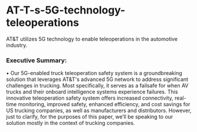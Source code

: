 # AT-T-s-5G-technology-teleoperations
AT&amp;T utilizes 5G technology to enable teleoperations in the automotive industry.

### Executive Summary: 
• Our 5G-enabled truck teleoperation safety system is a groundbreaking solution that leverages AT&T's 
advanced 5G network to address significant challenges in trucking. Most specifically, it serves as a 
failsafe for when AV trucks and their onboard intelligence systems experience failures. This
innovative teleoperation safety system offers increased connectivity, real-time monitoring, improved 
safety, enhanced efficiency, and cost savings for US trucking companies, as well as manufacturers 
and distributors. However, just to clarify, for the purposes of this paper, we’ll be speaking to our
solution mostly in the context of trucking companies. 

